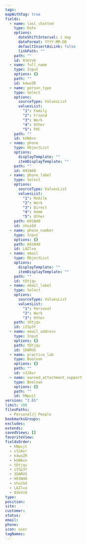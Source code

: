 ```yaml
---
tags: 
mapWithTag: true
fields:
  - name: last_chatted
    type: Date
    options:
      dateShiftInterval: 1 day
      dateFormat: YYYY-MM-DD
      defaultInsertAsLink: false
      linkPath: ""
    path: ""
    id: 03eVs6
  - name: full_name
    type: Input
    options: {}
    path: ""
    id: k4woZR
  - name: person_type
    type: Select
    options:
      sourceType: ValuesList
      valuesList:
        "1": Family
        "2": Friend
        "3": Work
        "4": Other
        "5": POC
    path: ""
    id: kUNAvn
  - name: phone
    type: ObjectList
    options:
      displayTemplate: ""
      itemDisplayTemplate: ""
    path: ""
    id: H91N40
  - name: phone_label
    type: Select
    options:
      sourceType: ValuesList
      valuesList:
        "1": Mobile
        "2": Work
        "3": Direct
        "4": Home
        "5": Other
    path: H91N40
    id: shuiGd
  - name: phone_number
    type: Input
    options: {}
    path: H91N40
    id: LAZlva
  - name: email
    type: ObjectList
    options:
      displayTemplate: ""
      itemDisplayTemplate: ""
    path: ""
    id: tDtjqv
  - name: email_label
    type: Select
    options:
      sourceType: ValuesList
      valuesList:
        "1": Personal
        "2": Work
        "3": Other
    path: tDtjqv
    id: iISp3Y
  - name: email_address
    type: Input
    options: {}
    path: tDtjqv
    id: 1DARUS
  - name: practice_lab
    type: Boolean
    options: {}
    path: ""
    id: v3JAxr
  - name: earned_attachment_support
    type: Boolean
    options: {}
    path: ""
    id: hNpujt
version: "2.65"
limit: 100
filesPaths:
  - Personal/👤 People
bookmarksGroups: 
excludes: 
extends: 
savedViews: []
favoriteView: 
fieldsOrder:
  - hNpujt
  - v3JAxr
  - k4woZR
  - kUNAvn
  - tDtjqv
  - iISp3Y
  - 1DARUS
  - H91N40
  - shuiGd
  - LAZlva
  - 03eVs6
type: 
position: 
site: 
customer: 
status: 
email: 
phone: 
icon: user
tagNames: 
---
```

